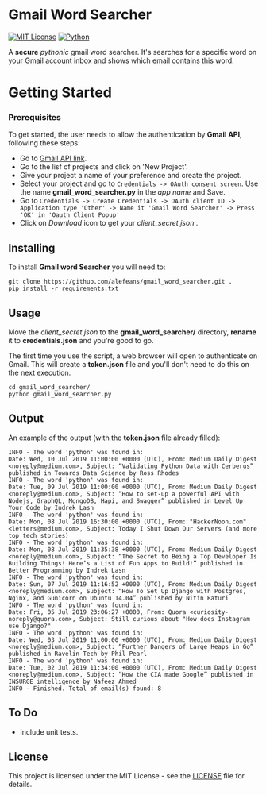 # Gmail Word Searcher
[![MIT License](https://img.shields.io/badge/license-MIT-007EC7.svg?style=flat)](/LICENSE) [![Python](https://img.shields.io/badge/python-3.6-blue.svg)]()

A **secure** *pythonic* gmail word searcher. It's searches for a specific word on your Gmail account inbox and shows which email contains this word.

# Getting Started

### Prerequisites

To get started, the user needs to allow the authentication by **Gmail API**, following these steps:

* Go to [Gmail API link](https://console.developers.google.com/).
* Go to the lisf of projects and click on 'New Project'.
* Give your project a name of your preference and create the project.
* Select your project and go to `Credentials -> OAuth consent screen`. Use the name **gmail_word_searcher.py** in the *app name* and Save.
* Go to `Credentials -> Create Credentials -> OAuth client ID -> Application type 'Other' -> Name it 'Gmail Word Searcher' -> Press 'OK' in 'Oauth Client Popup'`
* Click on *Download* icon to get your *client_secret.json* .

## Installing

To install **Gmail word Searcher** you will need to:
```
git clone https://github.com/alefeans/gmail_word_searcher.git .
pip install -r requirements.txt
```

## Usage

Move the *client_secret.json* to the **gmail_word_searcher/** directory, **rename** it to **credentials.json** and you're good to go.

The first time you use the script, a web browser will open to authenticate on Gmail. This will create a **token.json** file and you'll don't need to do this on the next execution.

```
cd gmail_word_searcher/
python gmail_word_searcher.py
```

## Output

An example of the output (with the **token.json** file already filled):

```
INFO - The word 'python' was found in:
Date: Wed, 10 Jul 2019 11:00:00 +0000 (UTC), From: Medium Daily Digest <noreply@medium.com>, Subject: “Validating Python Data with Cerberus” published in Towards Data Science by Ross Rhodes
INFO - The word 'python' was found in:
Date: Tue, 09 Jul 2019 11:00:00 +0000 (UTC), From: Medium Daily Digest <noreply@medium.com>, Subject: “How to set-up a powerful API with Nodejs, GraphQL, MongoDB, Hapi, and Swagger” published in Level Up Your Code by Indrek Lasn
INFO - The word 'python' was found in:
Date: Mon, 08 Jul 2019 16:30:00 +0000 (UTC), From: "HackerNoon.com" <letters@medium.com>, Subject: Today I Shut Down Our Servers (and more top tech stories)
INFO - The word 'python' was found in:
Date: Mon, 08 Jul 2019 11:35:38 +0000 (UTC), From: Medium Daily Digest <noreply@medium.com>, Subject: “The Secret to Being a Top Developer Is Building Things! Here’s a List of Fun Apps to Build!” published in Better Programming by Indrek Lasn
INFO - The word 'python' was found in:
Date: Sun, 07 Jul 2019 11:16:52 +0000 (UTC), From: Medium Daily Digest <noreply@medium.com>, Subject: “How To Set Up Django with Postgres, Nginx, and Gunicorn on Ubuntu 14.04” published by Nitin Raturi
INFO - The word 'python' was found in:
Date: Fri, 05 Jul 2019 23:06:27 +0000, From: Quora <curiosity-noreply@quora.com>, Subject: Still curious about "How does Instagram use Django?"
INFO - The word 'python' was found in:
Date: Wed, 03 Jul 2019 11:00:00 +0000 (UTC), From: Medium Daily Digest <noreply@medium.com>, Subject: “Further Dangers of Large Heaps in Go” published in Ravelin Tech by Phil Pearl
INFO - The word 'python' was found in:
Date: Tue, 02 Jul 2019 11:34:00 +0000 (UTC), From: Medium Daily Digest <noreply@medium.com>, Subject: “How the CIA made Google” published in INSURGE intelligence by Nafeez Ahmed
INFO - Finished. Total of email(s) found: 8
```


## To Do

* Include unit tests.

## License

This project is licensed under the MIT License - see the [LICENSE](LICENSE) file for details.

